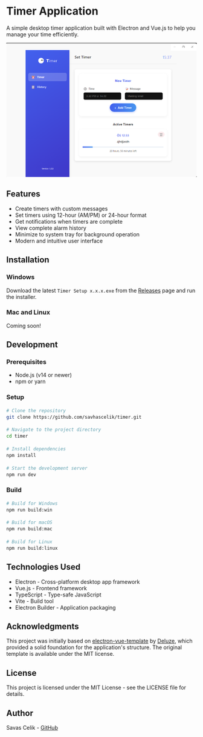 # Timer Application

A simple desktop timer application built with Electron and Vue.js to help you manage your time efficiently.

![Timer Application](screenshots/app_preview.png)

## Features

- Create timers with custom messages
- Set timers using 12-hour (AM/PM) or 24-hour format
- Get notifications when timers are complete
- View complete alarm history
- Minimize to system tray for background operation
- Modern and intuitive user interface

## Installation

### Windows
Download the latest `Timer Setup x.x.x.exe` from the [Releases](https://github.com/savhascelik/timer/releases) page and run the installer.

### Mac and Linux
Coming soon!

## Development

### Prerequisites
- Node.js (v14 or newer)
- npm or yarn

### Setup
```bash
# Clone the repository
git clone https://github.com/savhascelik/timer.git

# Navigate to the project directory
cd timer

# Install dependencies
npm install

# Start the development server
npm run dev
```

### Build
```bash
# Build for Windows
npm run build:win

# Build for macOS
npm run build:mac

# Build for Linux
npm run build:linux
```

## Technologies Used

- Electron - Cross-platform desktop app framework
- Vue.js - Frontend framework
- TypeScript - Type-safe JavaScript
- Vite - Build tool
- Electron Builder - Application packaging

## Acknowledgments

This project was initially based on [electron-vue-template](https://github.com/Deluze/electron-vue-template) by [Deluze](https://github.com/Deluze), which provided a solid foundation for the application's structure. The original template is available under the MIT license.

## License

This project is licensed under the MIT License - see the LICENSE file for details.

## Author

Savas Celik - [GitHub](https://github.com/savhascelik)
